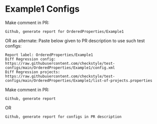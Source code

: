 # Example1 Configs
Make comment in PR:
```
Github, generate report for OrderedProperties/Example1
```
OR as alternate:
Paste below given to PR description to use such test configs:
```
Report label: OrderedProperties/Example1
Diff Regression config: https://raw.githubusercontent.com/checkstyle/test-configs/main/OrderedProperties/Example1/config.xml
Diff Regression projects: https://raw.githubusercontent.com/checkstyle/test-configs/main/OrderedProperties/Example1/list-of-projects.properties
```
Make comment in PR:
```
Github, generate report
```
OR
```
Github, generate report for configs in PR description
```
